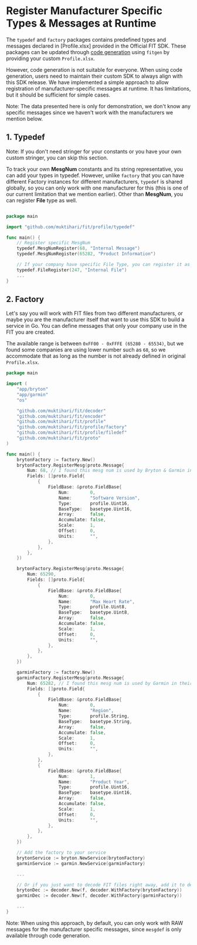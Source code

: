 # Register Manufacturer Specific Types & Messages at Runtime

The `typedef` and `factory` packages contains predefined types and messages declared in [Profile.xlsx] provided in the Official FIT SDK. These packages can be updated through [code generation](./generating_code.md) using `fitgen` by providing your custom `Profile.xlsx`.

However, code generation is not suitable for everyone. When using code generation, users need to maintain their custom SDK to always align with this SDK release. We have implemented a simple approach to allow registration of manufacturer-specific messages at runtime. It has limitations, but it should be sufficient for simple cases.

Note: The data presented here is only for demonstration, we don't know any specific messages since we haven't work with the manufacturers we mention below.

## 1. Typedef

Note: If you don't need stringer for your constants or you have your own custom stringer, you can skip this section.

To track your own **MesgNum** constants and its string representative, you can add your types in typedef. However, unlike `factory` that you can have different Factory instances for different manufacturers, `typedef` is shared globally, so you can only work with one manufacturer for this (this is one of our current limitation that we mention earlier). Other than **MesgNum**, you can register **File** type as well.

```go

package main

import "github.com/muktihari/fit/profile/typedef"

func main() {
    // Register specific MesgNum
    typedef.MesgNumRegister(68, "Internal Message")
    typedef.MesgNumRegister(65282, "Product Information")

    // If your company have specific File Type, you can register it as well.
    typedef.FileRegister(247, "Internal File")
    ...
}

```

## 2. Factory

Let's say you will work with FIT files from two different manufacturers, or maybe you are the manufacturer itself that want to use this SDK to build a service in Go. You can define messages that only your company use in the FIT you are created.

The available range is between `0xFF00 - 0xFFFE (65280 - 65534)`, but we found some companies are using lower number such as `68`, so we accommodate that as long as the number is not already defined in original `Profile.xlsx`.

```go
package main

import (
    "app/bryton"
    "app/garmin"
    "os"

    "github.com/muktihari/fit/decoder"
    "github.com/muktihari/fit/encoder"
    "github.com/muktihari/fit/profile"
    "github.com/muktihari/fit/profile/factory"
    "github.com/muktihari/fit/profile/filedef"
    "github.com/muktihari/fit/proto"
)

func main() {
    brytonFactory := factory.New()
    brytonFactory.RegisterMesg(proto.Message{
        Num: 68, // I found this mesg num is used by Bryton & Garmin in their FIT file.
        Fields: []proto.Field{
            {
                FieldBase: &proto.FieldBase{
                    Num:        0,
                    Name:       "Software Version",
                    Type:       profile.Uint16,
                    BaseType:   basetype.Uint16,
                    Array:      false,
                    Accumulate: false,
                    Scale:      1,
                    Offset:     0,
                    Units:      "",
                },
            },
        },
    })

    brytonFactory.RegisterMesg(proto.Message{
        Num: 65290,
        Fields: []proto.Field{
            {
                FieldBase: &proto.FieldBase{
                    Num:        0,
                    Name:       "Max Heart Rate",
                    Type:       profile.Uint8,
                    BaseType:   basetype.Uint8,
                    Array:      false,
                    Accumulate: false,
                    Scale:      1,
                    Offset:     0,
                    Units:      "",
                },
            },
        },
    })

    garminFactory := factory.New()
    garminFactory.RegisterMesg(proto.Message{
        Num: 65282, // I found this mesg num is used by Garmin in their FIT file.
        Fields: []proto.Field{
            {
                FieldBase: &proto.FieldBase{
                    Num:        0,
                    Name:       "Region",
                    Type:       profile.String,
                    BaseType:   basetype.String,
                    Array:      false,
                    Accumulate: false,
                    Scale:      1,
                    Offset:     0,
                    Units:      "",
                },
            },
            {
                FieldBase: &proto.FieldBase{
                    Num:        1,
                    Name:       "Product Year",
                    Type:       profile.Uint16,
                    BaseType:   basetype.Uint16,
                    Array:      false,
                    Accumulate: false,
                    Scale:      1,
                    Offset:     0,
                    Units:      "",
                },
            },
        },
    })

    // Add the factory to your service
    brytonService := bryton.NewService(brytonFactory)
    garminService := garmin.NewService(garminFactory)

    ...

    // Or if you just want to decode FIT files right away, add it to decoder
    brytonDec := decoder.New(f, decoder.WithFactory(brytonFactory))
    garminDec := decoder.New(f, decoder.WithFactory(garminFactory))

    ...
}

```

Note: When using this approach, by default, you can only work with RAW messages for the manufacturer specific messages, since `mesgdef` is only available through code generation.
